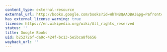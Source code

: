 ```yaml
---
content_type: external-resource
external_url: http://books.google.com/books?id=WhTNBQAAQBAJ&pg=Pafrontcover
has_external_license_warning: true
license: https://en.wikipedia.org/wiki/All_rights_reserved
status: ''
title: Google Books
uid: b252726f-da0c-424f-bc13-5e5bca8f6656
wayback_url: ''
---
```

